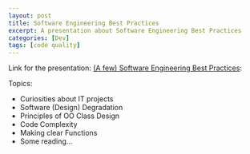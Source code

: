```yaml
---
layout: post
title: Software Engineering Best Practices
excerpt: A presentation about Software Engineering Best Practices
categories: [Dev]
tags: [code quality]
---
```


Link for the presentation: [(A few) Software Engineering Best Practices](http://ricleal.github.io/Presentations/bestpractices.html):

Topics:

* Curiosities about IT projects
* Software (Design) Degradation
* Principles of OO Class Design
* Code Complexity
* Making clear Functions
* Some reading...
